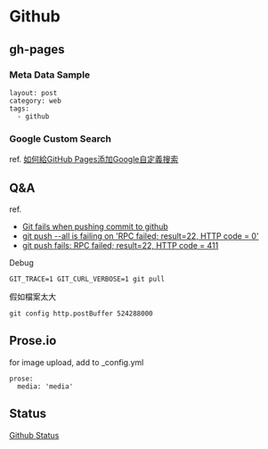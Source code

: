 
# Github

## gh-pages

### Meta Data Sample

    layout: post
    category: web
    tags: 
      - github

### Google Custom Search
ref. [如何給GitHub Pages添加Google自定義搜索](http://yysfire.github.io/webdesign/how-to-add-google-custom-search-to-github-pages.html)

## Q&A
ref.

* [Git fails when pushing commit to github](http://stackoverflow.com/questions/2702731/git-fails-when-pushing-commit-to-github)
* [git push --all is failing on 'RPC failed; result=22, HTTP code = 0'](http://stackoverflow.com/questions/11498337/git-push-all-is-failing-on-rpc-failed-result-22-http-code-0)
* [git push fails: RPC failed; result=22, HTTP code = 411](http://stackoverflow.com/questions/12651749/git-push-fails-rpc-failed-result-22-http-code-411)

Debug

    GIT_TRACE=1 GIT_CURL_VERBOSE=1 git pull

假如檔案太大

    git config http.postBuffer 524288000

## Prose.io
for image upload, add to _config.yml

    prose:
      media: 'media'

## Status

[Github Status](https://status.github.com/)